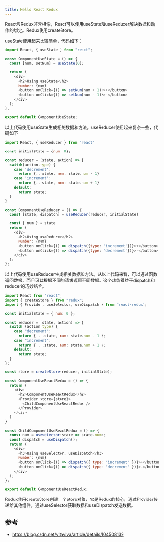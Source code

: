 ```yaml
---
title: Hello React Redux
---
```

React和Redux非常相像，React可以使用useState和useReducer解决数据和动作的绑定。Redux使用createStore。

useState使用起来比较简单，代码如下：

```js
import React, { useState } from "react";

const ComponentUseState = () => {
  const [num, setNum] = useState(0);

  return (
    <div>
      <h2>Using useState</h2>
      Number: {num}
      <button onClick={() => setNum(num + 1)}>+</button>
      <button onClick={() => setNum(num - 1)}>-</button>
    </div>
  );
};

export default ComponentUseState;
```

以上代码使用useState生成相关数据和方法。useReducer使用起来复杂一些，代码如下：

```js
import React, { useReducer } from 'react'

const initialState = {num: 0};

const reducer = (state, action) => {
  switch(action.type) {
    case 'decrement':
      return {...state, num: state.num - 1}
    case 'increment':
      return {...state, num: state.num + 1}
    default:
      return state;
  }
}

const ComponentUseReducer = () => {
  const [state, dispatch] = useReducer(reducer, initialState)

  const { num } = state
  return (
    <div>
      <h2>Using useReducer</h2>
      Number: {num}
      <button onClick={() => dispatch({type: 'increment'})}>+</button>
      <button onClick={() => dispatch({type: 'decrement'})}>-</button>
    </div>
  );
};
```

以上代码使用useReducer生成相关数据和方法。从以上代码来看，可以通过函数返回数据，而且可以根据不同的请求返回不同数据。这个功能得益于dispatch和reducer的巧妙结合。

```js
import React from "react";
import { createStore } from "redux";
import { Provider, useSelector, useDispatch } from "react-redux";

const initialState = { num: 0 };

const reducer = (state, action) => {
  switch (action.type) {
    case "decrement":
      return { ...state, num: state.num - 1 };
    case "increment":
      return { ...state, num: state.num + 1 };
    default:
      return state;
  }
};

const store = createStore(reducer, initialState);

const ComponentUseReactRedux = () => {
  return (
    <div>
      <h2>ComponentUseReactRedux</h2>
      <Provider store={store}>
        <ChildComponentUseReactRedux />
      </Provider>
    </div>
  )
}

const ChildComponentUseReactRedux = () => {
  const num = useSelector(state => state.num);
  const dispatch = useDispatch();
  return (
    <div>
      <h3>Using useSelector, useDispatch</h3>
      Number: {num}
      <button onClick={() => dispatch({ type: "increment" })}>+</button>
      <button onClick={() => dispatch({ type: "decrement" })}>-</button>
    </div>
  );
};

export default ComponentUseReactRedux;
```

Redux使用createStore创建一个store对象，它是Redux的核心，通过Provider传递给其他组件，通过useSelector获取数据和useDispatch发送数据。

## 参考
* https://blog.csdn.net/vitaviva/article/details/104508139
